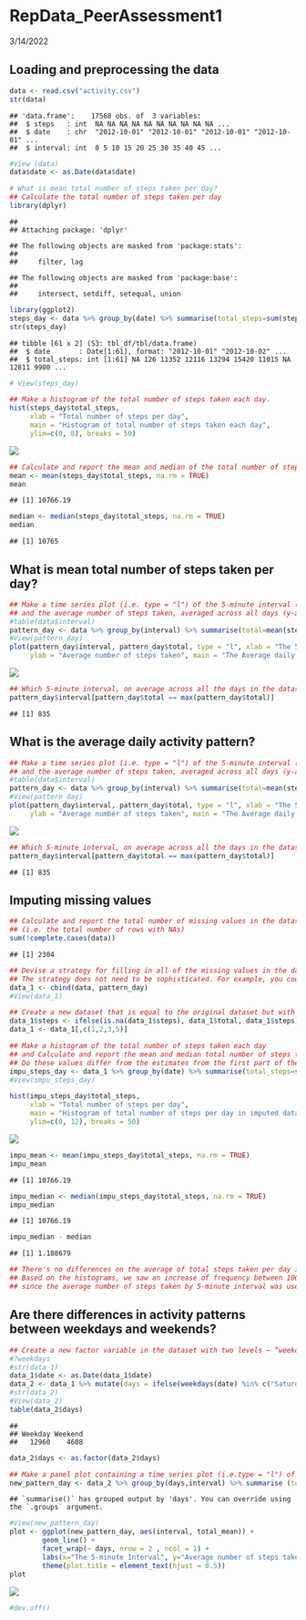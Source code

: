 RepData\_PeerAssessment1
================
3/14/2022

## Loading and preprocessing the data

``` r
data <- read.csv("activity.csv")
str(data)
```

    ## 'data.frame':    17568 obs. of  3 variables:
    ##  $ steps   : int  NA NA NA NA NA NA NA NA NA NA ...
    ##  $ date    : chr  "2012-10-01" "2012-10-01" "2012-10-01" "2012-10-01" ...
    ##  $ interval: int  0 5 10 15 20 25 30 35 40 45 ...

``` r
#View (data)
data$date <- as.Date(data$date)
```

``` r
# What is mean total number of steps taken per day?
## Calculate the total number of steps taken per day
library(dplyr)
```

    ## 
    ## Attaching package: 'dplyr'

    ## The following objects are masked from 'package:stats':
    ## 
    ##     filter, lag

    ## The following objects are masked from 'package:base':
    ## 
    ##     intersect, setdiff, setequal, union

``` r
library(ggplot2)
steps_day <- data %>% group_by(date) %>% summarise(total_steps=sum(steps))
str(steps_day)
```

    ## tibble [61 x 2] (S3: tbl_df/tbl/data.frame)
    ##  $ date       : Date[1:61], format: "2012-10-01" "2012-10-02" ...
    ##  $ total_steps: int [1:61] NA 126 11352 12116 13294 15420 11015 NA 12811 9900 ...

``` r
# View(steps_day)

## Make a histogram of the total number of steps taken each day.
hist(steps_day$total_steps, 
     xlab = "Total number of steps per day", 
     main = "Histogram of total number of steps taken each day", 
     ylim=c(0, 8), breaks = 50)
```

![](PA1_template_files/figure-gfm/unnamed-chunk-2-1.png)<!-- -->

``` r
## Calculate and report the mean and median of the total number of steps taken per day.
mean <- mean(steps_day$total_steps, na.rm = TRUE)
mean
```

    ## [1] 10766.19

``` r
median <- median(steps_day$total_steps, na.rm = TRUE)
median
```

    ## [1] 10765

## What is mean total number of steps taken per day?

``` r
## Make a time series plot (i.e. type = "l") of the 5-minute interval (x-axis)
## and the average number of steps taken, averaged across all days (y-axis).
#table(data$interval)
pattern_day <- data %>% group_by(interval) %>% summarise(total=mean(steps, na.rm = TRUE))
#View(pattern_day)
plot(pattern_day$interval, pattern_day$total, type = "l", xlab = "The 5-minute Interval", 
     ylab = "Average number of steps taken", main = "The Average daily activity pattern")
```

![](PA1_template_files/figure-gfm/unnamed-chunk-3-1.png)<!-- -->

``` r
## Which 5-minute interval, on average across all the days in the dataset, contains the maximum number of steps?
pattern_day$interval[pattern_day$total == max(pattern_day$total)]
```

    ## [1] 835

## What is the average daily activity pattern?

``` r
## Make a time series plot (i.e. type = "l") of the 5-minute interval (x-axis)
## and the average number of steps taken, averaged across all days (y-axis).
#table(data$interval)
pattern_day <- data %>% group_by(interval) %>% summarise(total=mean(steps, na.rm = TRUE))
#View(pattern_day)
plot(pattern_day$interval, pattern_day$total, type = "l", xlab = "The 5-minute Interval", 
     ylab = "Average number of steps taken", main = "The Average daily activity pattern")
```

![](PA1_template_files/figure-gfm/unnamed-chunk-4-1.png)<!-- -->

``` r
## Which 5-minute interval, on average across all the days in the dataset, contains the maximum number of steps?
pattern_day$interval[pattern_day$total == max(pattern_day$total)]
```

    ## [1] 835

## Imputing missing values

``` r
## Calculate and report the total number of missing values in the dataset 
## (i.e. the total number of rows with NAs)
sum(!complete.cases(data))
```

    ## [1] 2304

``` r
## Devise a strategy for filling in all of the missing values in the dataset. 
## The strategy does not need to be sophisticated. For example, you could use the mean/median for that day, or the mean for that 5-minute interval, etc.
data_1 <- cbind(data, pattern_day)
#View(data_1)

## Create a new dataset that is equal to the original dataset but with the missing data filled in by the average number of steps taken by 5-minute interval.
data_1$steps <- ifelse(is.na(data_1$steps), data_1$total, data_1$steps)
data_1 <- data_1[,c(1,2,3,5)]

## Make a histogram of the total number of steps taken each day 
## and Calculate and report the mean and median total number of steps taken per day. 
## Do these values differ from the estimates from the first part of the assignment? What is the impact of imputing missing data on the estimates of the total daily number of steps?
impu_steps_day <- data_1 %>% group_by(date) %>% summarise(total_steps=sum(steps))
#View(impu_steps_day)

hist(impu_steps_day$total_steps, 
     xlab = "Total number of steps per day", 
     main = "Histogram of total number of steps per day in imputed dataset", 
     ylim=c(0, 12), breaks = 50)
```

![](PA1_template_files/figure-gfm/unnamed-chunk-5-1.png)<!-- -->

``` r
impu_mean <- mean(impu_steps_day$total_steps, na.rm = TRUE)
impu_mean
```

    ## [1] 10766.19

``` r
impu_median <- median(impu_steps_day$total_steps, na.rm = TRUE)
impu_median
```

    ## [1] 10766.19

``` r
impu_median - median
```

    ## [1] 1.188679

``` r
## There's no differences on the average of total steps taken per day in both original and imputed datasets, although subtle difference in medians.
## Based on the histograms, we saw an increase of frequency between 10000 and 11000 steps per interval 
## since the average number of steps taken by 5-minute interval was used to fill the missing values.
```

## Are there differences in activity patterns between weekdays and weekends?

``` r
## Create a new factor variable in the dataset with two levels – “weekday” and “weekend” indicating whether a given date is a weekday or weekend day.
#?weekdays
#str(data_1)
data_1$date <- as.Date(data_1$date)
data_2 <- data_1 %>% mutate(days = ifelse(weekdays(date) %in% c("Saturday", "Sunday"), "Weekend", "Weekday"))
#str(data_2)
#View(data_2)
table(data_2$days)
```

    ## 
    ## Weekday Weekend 
    ##   12960    4608

``` r
data_2$days <- as.factor(data_2$days)

## Make a panel plot containing a time series plot (i.e.type = "l") of the 5-minute interval (x-axis) and the average number of steps taken, averaged across all weekday days or weekend days (y-axis). See the README file in the GitHub repository to see an example of what this plot should look like using simulated data.
new_pattern_day <- data_2 %>% group_by(days,interval) %>% summarise (total_mean=mean(steps))
```

    ## `summarise()` has grouped output by 'days'. You can override using the `.groups` argument.

``` r
#View(new_pattern_day)
plot <- ggplot(new_pattern_day, aes(interval, total_mean)) + 
        geom_line() +
        facet_wrap(~ days, nrow = 2 , ncol = 1) +
        labs(x="The 5-minute Interval", y="Average number of steps taken", title = "Comparison of Weekday vs. Weekend")+
        theme(plot.title = element_text(hjust = 0.5))
plot
```

![](PA1_template_files/figure-gfm/unnamed-chunk-6-1.png)<!-- -->

``` r
#dev.off()
```
